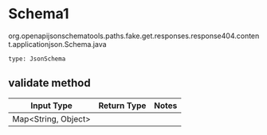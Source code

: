 # Schema1
org.openapijsonschematools.paths.fake.get.responses.response404.content.applicationjson.Schema.java
```
type: JsonSchema
```

## validate method
| Input Type | Return Type | Notes |
| ---------- | ----------- | ----- |
| Map<String, Object> |  | |
